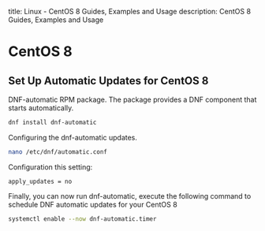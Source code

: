 title: Linux - CentOS 8 Guides, Examples and Usage
description: CentOS 8 Guides, Examples and Usage

# CentOS 8

## Set Up Automatic Updates for CentOS 8

DNF-automatic RPM package. The package provides a DNF component that starts automatically.

```bash
dnf install dnf-automatic
```

Configuring the dnf-automatic updates.

```bash
nano /etc/dnf/automatic.conf
```

Configuration this setting:

```config
apply_updates = no
```

Finally, you can now run dnf-automatic, execute the following command to schedule DNF automatic updates for your CentOS 8

```bash
systemctl enable --now dnf-automatic.timer
```
